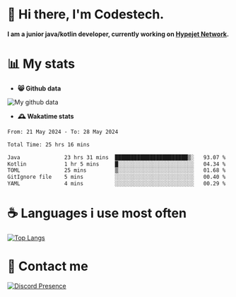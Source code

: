 # 👋 Hi there, I'm Codestech.
**I am a junior java/kotlin developer, currently working on [Hypejet Network](https://github.com/Hypejet).**

# 📊 My stats
- **😸 Github data**

![My github data](https://github-readme-stats.vercel.app/api?username=Codestech1&count_private=true&include_all_commits=true&theme=codeSTACKr)

- **🕰️ Wakatime stats**
<!--START_SECTION:waka-->

```txt
From: 21 May 2024 - To: 28 May 2024

Total Time: 25 hrs 16 mins

Java              23 hrs 31 mins  ███████████████████████▒░   93.07 %
Kotlin            1 hr 5 mins     █░░░░░░░░░░░░░░░░░░░░░░░░   04.34 %
TOML              25 mins         ▒░░░░░░░░░░░░░░░░░░░░░░░░   01.68 %
GitIgnore file    5 mins          ░░░░░░░░░░░░░░░░░░░░░░░░░   00.40 %
YAML              4 mins          ░░░░░░░░░░░░░░░░░░░░░░░░░   00.29 %
```

<!--END_SECTION:waka-->

# ☕ Languages i use most often
[![Top Langs](https://github-readme-stats.vercel.app/api/top-langs/?username=Codestech1&layout=compact&langs_count=8&exclude_repo=window5000.github.io&theme=codeSTACKr)](https://github.com/anuraghazra/github-readme-stats)

# 💬 Contact me
[![Discord Presence](https://lanyard.cnrad.dev/api/650718742157852740)](https://discord.com/users/650718742157852740)
</br>
